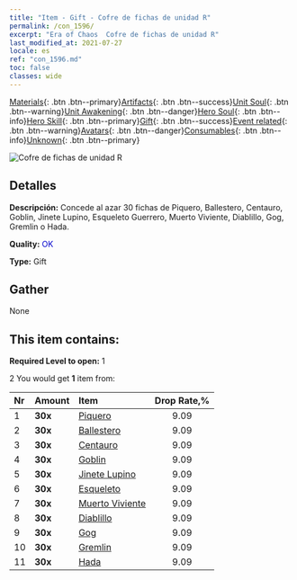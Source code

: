 ```yaml
---
title: "Item - Gift - Cofre de fichas de unidad R"
permalink: /con_1596/
excerpt: "Era of Chaos  Cofre de fichas de unidad R"
last_modified_at: 2021-07-27
locale: es
ref: "con_1596.md"
toc: false
classes: wide
---
```

 [Materials](/ItemsES/){: .btn .btn--primary}[Artifacts](/ItemsES/Artifacts/){: .btn .btn--success}[Unit Soul](/ItemsES/UnitSoul/){: .btn .btn--warning}[Unit Awakening](/ItemsES/UnitAwakening/){: .btn .btn--danger}[Hero Soul](/ItemsES/HeroSoul/){: .btn .btn--info}[Hero Skill](/ItemsES/HeroSkill/){: .btn .btn--primary}[Gift](/ItemsES/Gift/){: .btn .btn--success}[Event related](/ItemsES/Events/){: .btn .btn--warning}[Avatars](/ItemsES/Avatars/){: .btn .btn--danger}[Consumables](/ItemsES/Consumables/){: .btn .btn--info}[Unknown](/ItemsES/Unknown/){: .btn .btn--primary}

 ![Cofre de fichas de unidad R](/images/t/i_907208.png)

## Detalles
 **Descripción:** Concede al azar 30 fichas de Piquero, Ballestero, Centauro, Goblin, Jinete Lupino, Esqueleto Guerrero, Muerto Viviente, Diablillo, Gog, Gremlin o Hada.

 **Quality:** <span style="color: #0000CD">OK</span>

 **Type:** Gift

## Gather

  None

## This item contains:

 **Required Level to open:** 1

 2 You would get **1** item  from:

  | Nr | Amount |     Item    | Drop Rate,% |
  |:---|:-------|:------------|:---------:|
  | 1 |  **30x** | [Piquero](/ItemsES/unt_190/) | 9.09 | 
  | 2 |  **30x** | [Ballestero](/ItemsES/unt_191/) | 9.09 | 
  | 3 |  **30x** | [Centauro](/ItemsES/unt_199/) | 9.09 | 
  | 4 |  **30x** | [Goblin](/ItemsES/unt_217/) | 9.09 | 
  | 5 |  **30x** | [Jinete Lupino](/ItemsES/unt_218/) | 9.09 | 
  | 6 |  **30x** | [Esqueleto](/ItemsES/unt_208/) | 9.09 | 
  | 7 |  **30x** | [Muerto Viviente](/ItemsES/unt_209/) | 9.09 | 
  | 8 |  **30x** | [Diablillo](/ItemsES/unt_226/) | 9.09 | 
  | 9 |  **30x** | [Gog](/ItemsES/unt_227/) | 9.09 | 
  | 10 |  **30x** | [Gremlin](/ItemsES/unt_235/) | 9.09 | 
  | 11 |  **30x** | [Hada](/ItemsES/unt_262/) | 9.09 | 
